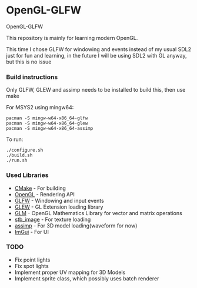 # OpenGL-GLFW
OpenGL-GLFW


This repository is mainly for learning modern OpenGL.

This time I chose GLFW for windowing and events instead of my usual SDL2 just for fun
and learning, in the future I will be using SDL2 with GL anyway, but this is no issue

### Build instructions

Only GLFW, GLEW and assimp needs to be installed to build this, then use make

For MSYS2 using mingw64:

```
pacman -S mingw-w64-x86_64-glfw
pacman -S mingw-w64-x86_64-glew
pacman -S mingw-w64-x86_64-assimp
```

To run:

```
./configure.sh
./build.sh
./run.sh
```

### Used Libraries

 * [CMake](https://cmake.org/) - For building
 * [OpenGL](https://www.opengl.org/) - Rendering API
 * [GLFW](https://www.glfw.org/) - Windowing and input events
 * [GLEW](https://glew.sourceforge.net/) - GL Extension loading library
 * [GLM](https://github.com/g-truc/glm) - OpenGL Mathematics Library for vector and matrix operations
 * [stb_image](https://github.com/nothings/stb) - For texture loading
 * [assimp](https://github.com/assimp/assimp) - For 3D model loading(waveform for now)
 * [ImGui](https://github.com/ocornut/imgui) - For UI

### TODO

 * Fix point lights
 * Fix spot lights
 * Implement proper UV mapping for 3D Models
 * Implement sprite class, which possibly uses batch renderer
